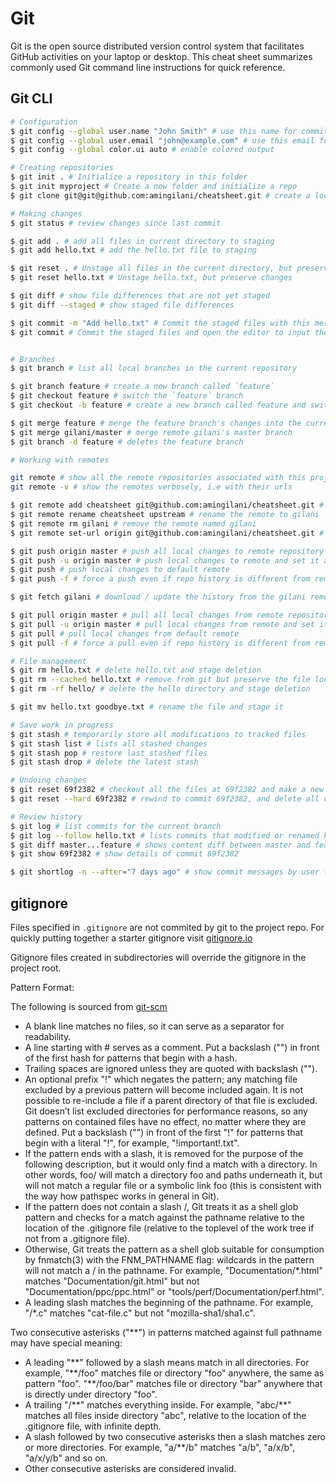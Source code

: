 # Git

Git is the open source distributed version control system that facilitates GitHub activities on your laptop or
desktop. This cheat sheet summarizes commonly used Git command line instructions for quick reference.

## Git CLI

```bash
# Configuration
$ git config --global user.name "John Smith" # use this name for commits
$ git config --global user.email "john@example.com" # use this email for commits
$ git config --global color.ui auto # enable colored output

# Creating repositories
$ git init . # Initialize a repository in this folder
$ git init myproject # Create a new folder and initialize a repo
$ git clone git@git@github.com:amingilani/cheatsheet.git # create a local clone

# Making changes
$ git status # review changes since last commit

$ git add . # add all files in current directory to staging
$ git add hello.txt # add the hello.txt file to staging

$ git reset . # Unstage all files in the current directory, but preserve changes
$ git reset hello.txt # Unstage hello.txt, but preserve changes

$ git diff # show file differences that are not yet staged
$ git diff --staged # show staged file differences

$ git commit -m "Add hello.txt" # Commit the staged files with this message
$ git commit # Commit the staged files and open the editor to input the message


# Branches
$ git branch # list all local branches in the current repository

$ git branch feature # create a new branch called `feature`
$ git checkout feature # switch the `feature` branch
$ git checkout -b feature # create a new branch called feature and switch to it

$ git merge feature # merge the feature branch's changes into the current branch
$ git merge gilani/master # merge remote gilani's master branch
$ git branch -d feature # deletes the feature branch

# Working with remotes

git remote # show all the remote repositories associated with this project
git remote -v # show the remotes verbosely, i.e with their urls

$ git remote add cheatsheet git@github.com:amingilani/cheatsheet.git # add a remote
$ git remote rename cheatsheet upstream # rename the remote to gilani
$ git remote rm gilani # remove the remote named gilani
$ git remote set-url origin git@github.com:amingilani/cheatsheet.git # change remote url

$ git push origin master # push all local changes to remote repository's master
$ git push -u origin master # push local changes to remote and set it as default
$ git push # push local changes to default remote
$ git push -f # force a push even if repo history is different from remote

$ git fetch gilani # download / update the history from the gilani remote

$ git pull origin master # pull all local changes from remote repository's master
$ git pull -u origin master # pull local changes from remote and set it as default
$ git pull # pull local changes from default remote
$ git pull -f # force a pull even if repo history is different from remote

# File management
$ git rm hello.txt # delete hello.txt and stage deletion
$ git rm --cached hello.txt # remove from git but preserve the file locally
$ git rm -rf hello/ # delete the hello directory and stage deletion

$ git mv hello.txt goodbye.txt # rename the file and stage it

# Save work in progress
$ git stash # temporarily store all modifications to tracked files
$ git stash list # lists all stashed changes
$ git stash pop # restore last stashed files
$ git stash drop # delete the latest stash

# Undoing changes
$ git reset 69f2382 # checkout all the files at 69f2382 and make a new commit
$ git reset --hard 69f2382 # rewind to commit 69f2382, and delete all commits since

# Review history
$ git log # list commits for the current branch
$ git log --follow hello.txt # lists commits that modified or renamed hello.txt
$ git diff master...feature # shows content diff between master and feature
$ git show 69f2382 # show details of commit 69f2382

$ git shortlog -n --after="7 days ago" # show commit messages by user for 7 days
```

## gitignore

Files specified in `.gitignore` are not commited by git to the project repo.
For quickly putting together a starter gitignore visit [gitignore.io](https://gitignore.io)

Gitignore files created in subdirectories will override the gitignore in the
project root.


Pattern Format:

The following is sourced from [git-scm](https://git-scm.com/docs/gitignore)

* A blank line matches no files, so it can serve as a separator for readability.
* A line starting with # serves as a comment. Put a backslash ("\") in front of the first hash for patterns that begin with a hash.
* Trailing spaces are ignored unless they are quoted with backslash ("\").
* An optional prefix "!" which negates the pattern; any matching file excluded by a previous pattern will become included again. It is not possible to re-include a file if a parent directory of that file is excluded. Git doesn’t list excluded directories for performance reasons, so any patterns on contained files have no effect, no matter where they are defined. Put a backslash ("\") in front of the first "!" for patterns that begin with a literal "!", for example, "\!important!.txt".
* If the pattern ends with a slash, it is removed for the purpose of the following description, but it would only find a match with a directory. In other words, foo/ will match a directory foo and paths underneath it, but will not match a regular file or a symbolic link foo (this is consistent with the way how pathspec works in general in Git).
* If the pattern does not contain a slash /, Git treats it as a shell glob pattern and checks for a match against the pathname relative to the location of the .gitignore file (relative to the toplevel of the work tree if not from a .gitignore file).
* Otherwise, Git treats the pattern as a shell glob suitable for consumption by fnmatch(3) with the FNM_PATHNAME flag: wildcards in the pattern will not match a / in the pathname. For example, "Documentation/*.html" matches "Documentation/git.html" but not "Documentation/ppc/ppc.html" or "tools/perf/Documentation/perf.html".
* A leading slash matches the beginning of the pathname. For example, "/*.c" matches "cat-file.c" but not "mozilla-sha1/sha1.c".

Two consecutive asterisks ("**") in patterns matched against full pathname may have special meaning:

* A leading "\*\*" followed by a slash means match in all directories. For example, "\*\*/foo" matches file or directory "foo" anywhere, the same as pattern "foo". "\*\*/foo/bar" matches file or directory "bar" anywhere that is directly under directory "foo".
* A trailing "/\*\*" matches everything inside. For example, "abc/\*\*" matches all files inside directory "abc", relative to the location of the .gitignore file, with infinite depth.
* A slash followed by two consecutive asterisks then a slash matches zero or more directories. For example, "a/\*\*/b" matches "a/b", "a/x/b", "a/x/y/b" and so on.
* Other consecutive asterisks are considered invalid.
